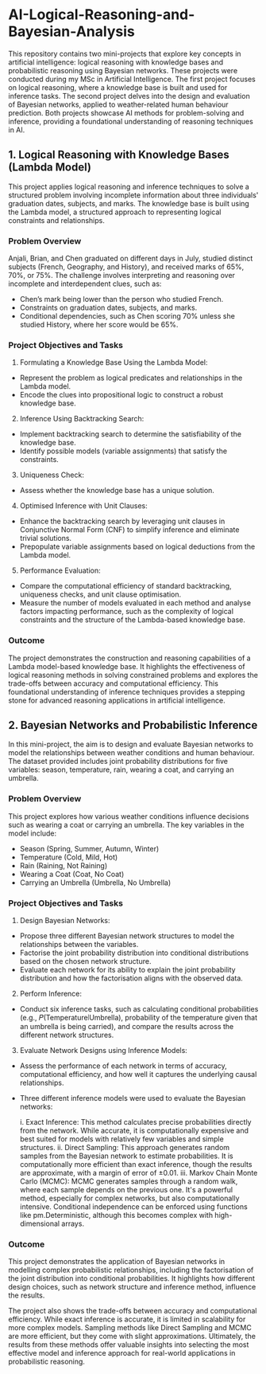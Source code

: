 # AI-Logical-Reasoning-and-Bayesian-Analysis
This repository contains two mini-projects that explore key concepts in artificial intelligence: logical reasoning with knowledge bases and probabilistic reasoning using Bayesian networks. These projects were conducted during my MSc in Artificial Intelligence. The first project focuses on logical reasoning, where a knowledge base is built and used for inference tasks. The second project delves into the design and evaluation of Bayesian networks, applied to weather-related human behaviour prediction. Both projects showcase AI methods for problem-solving and inference, providing a foundational understanding of reasoning techniques in AI.

## 1. Logical Reasoning with Knowledge Bases (Lambda Model)

This project applies logical reasoning and inference techniques to solve a structured problem involving incomplete information about three individuals' graduation dates, subjects, and marks. The knowledge base is built using the Lambda model, a structured approach to representing logical constraints and relationships.

### Problem Overview
Anjali, Brian, and Chen graduated on different days in July, studied distinct subjects (French, Geography, and History), and received marks of 65%, 70%, or 75%. The challenge involves interpreting and reasoning over incomplete and interdependent clues, such as:
- Chen’s mark being lower than the person who studied French.
- Constraints on graduation dates, subjects, and marks.
- Conditional dependencies, such as Chen scoring 70% unless she studied History, where her score would be 65%.

### Project Objectives and Tasks
1. Formulating a Knowledge Base Using the Lambda Model:
- Represent the problem as logical predicates and relationships in the Lambda model.
- Encode the clues into propositional logic to construct a robust knowledge base.
  
2. Inference Using Backtracking Search:
- Implement backtracking search to determine the satisfiability of the knowledge base.
- Identify possible models (variable assignments) that satisfy the constraints.

3. Uniqueness Check:
- Assess whether the knowledge base has a unique solution.

4. Optimised Inference with Unit Clauses:
- Enhance the backtracking search by leveraging unit clauses in Conjunctive Normal Form (CNF) to simplify inference and eliminate trivial solutions.
- Prepopulate variable assignments based on logical deductions from the Lambda model.

5. Performance Evaluation:
- Compare the computational efficiency of standard backtracking, uniqueness checks, and unit clause optimisation.
- Measure the number of models evaluated in each method and analyse factors impacting performance, such as the complexity of logical constraints and the structure of the Lambda-based knowledge base.

### Outcome
The project demonstrates the construction and reasoning capabilities of a Lambda model-based knowledge base. It highlights the effectiveness of logical reasoning methods in solving constrained problems and explores the trade-offs between accuracy and computational efficiency. This foundational understanding of inference techniques provides a stepping stone for advanced reasoning applications in artificial intelligence.

## 2. Bayesian Networks and Probabilistic Inference

In this mini-project, the aim is to design and evaluate Bayesian networks to model the relationships between weather conditions and human behaviour. The dataset provided includes joint probability distributions for five variables: season, temperature, rain, wearing a coat, and carrying an umbrella.

### Problem Overview
This project explores how various weather conditions influence decisions such as wearing a coat or carrying an umbrella. The key variables in the model include:
- Season (Spring, Summer, Autumn, Winter)
- Temperature (Cold, Mild, Hot)
- Rain (Raining, Not Raining)
- Wearing a Coat (Coat, No Coat)
- Carrying an Umbrella (Umbrella, No Umbrella)

### Project Objectives and Tasks
1. Design Bayesian Networks:
- Propose three different Bayesian network structures to model the relationships between the variables.
- Factorise the joint probability distribution into conditional distributions based on the chosen network structure.
- Evaluate each network for its ability to explain the joint probability distribution and how the factorisation aligns with the observed data.

2. Perform Inference:
- Conduct six inference tasks, such as calculating conditional probabilities (e.g., 𝑃(Temperature∣Umbrella), probability of the temperature given that an umbrella is being carried), and compare the results across the different network structures.

3. Evaluate Network Designs using Inference Models:
- Assess the performance of each network in terms of accuracy, computational efficiency, and how well it captures the underlying causal relationships.
- Three different inference models were used to evaluate the Bayesian networks:

  i. Exact Inference: This method calculates precise probabilities directly from the network. While accurate, it is computationally expensive and best suited for models with relatively few variables and simple structures.
  ii. Direct Sampling: This approach generates random samples from the Bayesian network to estimate probabilities. It is computationally more efficient than exact inference, though the results are approximate, with a margin of error of ±0.01.
  iii. Markov Chain Monte Carlo (MCMC): MCMC generates samples through a random walk, where each sample depends on the previous one. It's a powerful method, especially for complex networks, but also computationally intensive. Conditional independence can be enforced using functions like pm.Deterministic, although this becomes complex with high-dimensional arrays.

### Outcome
This project demonstrates the application of Bayesian networks in modelling complex probabilistic relationships, including the factorisation of the joint distribution into conditional probabilities. It highlights how different design choices, such as network structure and inference method, influence the results.

The project also shows the trade-offs between accuracy and computational efficiency. While exact inference is accurate, it is limited in scalability for more complex models. Sampling methods like Direct Sampling and MCMC are more efficient, but they come with slight approximations. Ultimately, the results from these methods offer valuable insights into selecting the most effective model and inference approach for real-world applications in probabilistic reasoning.
